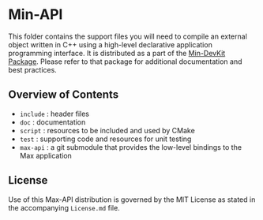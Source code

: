 # Min-API

This folder contains the support files you will need to compile an external object written in C++ using a high-level declarative application programming interface. It is distributed as a part of the [Min-DevKit Package](https://github.com/Cycling74/min-devkit). Please refer to that package for additional documentation and best practices.

## Overview of Contents

* `include` : header files
* `doc` : documentation
* `script` : resources to be included and used by CMake
* `test` : supporting code and resources for unit testing
* `max-api` : a git submodule that provides the low-level bindings to the Max application

## License

Use of this Max-API distribution is governed by the MIT License as stated in the accompanying `License.md` file.

